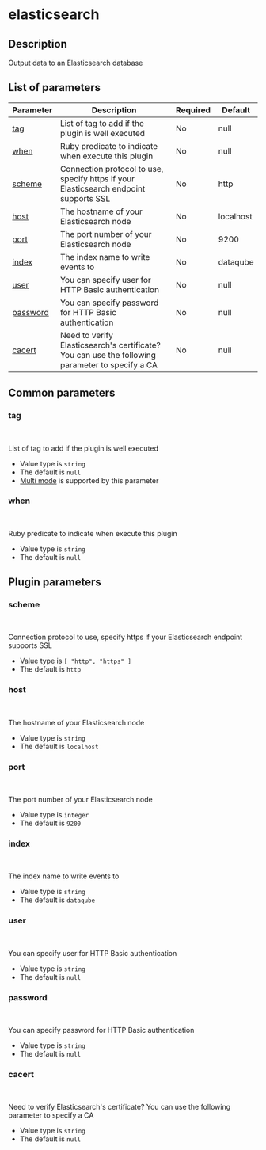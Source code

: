 # elasticsearch <Badge type='tip' text='community' vertical='top' />

## Description
Output data to an Elasticsearch database

## List of parameters
| Parameter | Description | Required | Default |
|---|---|---|---|
| [tag](#tag) | List of tag to add if the plugin is well executed | No | null |
| [when](#when) | Ruby predicate to indicate when execute this plugin | No | null |
| [scheme](#scheme) | Connection protocol to use, specify https if your Elasticsearch endpoint supports SSL | No | http |
| [host](#host) | The hostname of your Elasticsearch node | No | localhost |
| [port](#port) | The port number of your Elasticsearch node | No | 9200 |
| [index](#index) | The index name to write events to | No | dataqube |
| [user](#user) | You can specify user for HTTP Basic authentication | No | null |
| [password](#password) | You can specify password for HTTP Basic authentication | No | null |
| [cacert](#cacert) | Need to verify Elasticsearch's certificate? You can use the following parameter to specify a CA | No | null |

## Common parameters
### tag
<br/>
<Badge type=warning text=optional vertical=bottom />

List of tag to add if the plugin is well executed
- Value type is `string`
- The default is `null`
- [Multi mode](#) is supported by this parameter

### when
<br/>
<Badge type=warning text=optional vertical=bottom />

Ruby predicate to indicate when execute this plugin
- Value type is `string`
- The default is `null`

## Plugin parameters
### scheme
<br/>
<Badge type=warning text=optional vertical=bottom />

Connection protocol to use, specify https if your Elasticsearch endpoint supports SSL
- Value type is `[
  "http",
  "https"
]`
- The default is `http`

### host
<br/>
<Badge type=warning text=optional vertical=bottom />

The hostname of your Elasticsearch node
- Value type is `string`
- The default is `localhost`

### port
<br/>
<Badge type=warning text=optional vertical=bottom />

The port number of your Elasticsearch node
- Value type is `integer`
- The default is `9200`

### index
<br/>
<Badge type=warning text=optional vertical=bottom />

The index name to write events to
- Value type is `string`
- The default is `dataqube`

### user
<br/>
<Badge type=warning text=optional vertical=bottom />

You can specify user for HTTP Basic authentication
- Value type is `string`
- The default is `null`

### password
<br/>
<Badge type=warning text=optional vertical=bottom />

You can specify password for HTTP Basic authentication
- Value type is `string`
- The default is `null`

### cacert
<br/>
<Badge type=warning text=optional vertical=bottom />

Need to verify Elasticsearch's certificate? You can use the following parameter to specify a CA
- Value type is `string`
- The default is `null`

